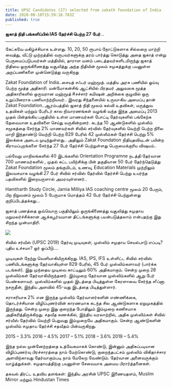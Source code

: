 ```yaml
---
title: UPSC Candidates (27) selected from zakath foundation of India
date: 2020-08-10T15:59:18.783Z
published: true
---
```


<strong>ஜகாத் நிதி பங்களிப்பில் IAS தேர்ச்சி பெற்ற 27 பேர்</strong>…

************

கேட்கவே மகிழ்ச்சியாக உள்ளது.
10, 20, 50 ரூபாய் நோட்டுகளாக சில்லறை மாற்றி வைத்து, வீட்டு முற்றத்தில் வருபவர்களுக்கு தரம் பார்த்து கொடுத்து அதை ஜகாத் என்று பெருமைப்படுபவர்கள் மத்தியில், தாராள மனம் படைத்தவர்களிடமிருந்து ஜகாத் நிதியை ஒருங்கிணைத்து வசூலித்து அந்த நிதியின் மூலம் சமுகத்துக்கு பயனுள்ள அறப்பணிகளை முன்னெடுத்து வருகிறது

Zakat Foundation of India..சையத் சஃபர் மஹ்மூத்.
மத்திய அரசு பணியில் ஓய்வு பெற்ற மூத்த அதிகாரி.
மன்மோகன்சிங் ஆட்சியில் பிரதமர் அலுவலக மூத்த அதிகாரிகளில் ஒருவரான மஹ்மூத் #சச்சார் கமிஷன் அறிக்கை குழுவில் ஒரு உறுப்பினராக பணியாற்ற்றியவர்..
இவரது சிந்தனையில் உருவாகிய அமைப்பு தான் Zakat Foundation..ஆரம்பத்தில் ஜகாத் நிதி மூலம் கல்வி உதவிகள், மருத்துவ உதவிகள் மற்றும் பேரிடர் கால நிவாரணங்கள் வழங்கி வந்த இந்த அமைப்பு 2013 முதல் பின்தங்கிய பகுதியில் உள்ள மாணவர்கள் போட்டி தேர்வுகளில் பங்கேற்க தேவையான உதவிகளை செய்து வருகின்றனர். கடந்த 10 ஆண்டுகளில் முஸ்லீம் சமூகத்தை சேர்ந்த 2% மாணவர்கள் சிவில் சர்விஸ் தேர்வுகளில் வெற்றி பெற்ற நிலை மாறி இந்தாண்டு வெற்றி பெற்ற 829 பேரில் 42 முஸ்லீம்கள் தேர்ச்சி பெற்று 5% இலக்கை அடைய முடிந்துள்ளது..
அதிலும் Zakat Foundation நிதியுதவியுடன் பயின்ற கிராமப்புறங்களை சேர்ந்த 27 பேர் தேர்ச்சி பெற்றுள்ளது பெருமைக்குரிய விஷயம்..

பல்வேறு மாநிலங்களில் 40 இடங்களில் Orientation Programne நடத்தி தேர்வான 700 மாணவர்களில் , முதல் கட்ட பயிற்சிக்கு பின் தகுதியான 50 பேர் தேர்ந்தெடுத்து Zakat Foundation மூலம் தங்குமிடம், உணவு, Education Materials முற்றிலும் இலவசமாக வழங்கி 27 பேர் சிவில் சர்விஸ் தேர்வில் தேர்ச்சி பெற்று உயர்ந்த பதவிகளில் இறையருளால் அமரவுள்ளனர்..

Hamtharth Study Circle, Jamia Milliya IAS coaching centre மூலம் 20 பேரும், பிற நிறுவனம் மூலம் 5 பேருமாக மொத்தம் 42 பேர் தேர்ச்சி பெற்றுள்ளது குறிப்பிடத்தக்கது…

ஜகாத் பணத்தை ஒவ்வொரு பகுதியிலும் ஒருங்கிணைத்து வசூலித்து சமுதாய மறுமலர்ச்சிக்கான ஆக்கபூர்வமான திட்டங்களுக்கு பயன்படுத்தலாம் என்பதற்கு இது சிறந்த முன்மாதிரி.

<img src="/images/uploads/upsc.jpeg"/>

சிவில் சர்வீஸ் (UPSC 2019) தேர்வு முடிவுகள், முஸ்லிம் சமுதாய செயல்பாடு எப்படி? புதிய உச்சமா? ஓர் ஒப்பீடு….

முடிவுகள் நேற்று வெளியாகியிருக்கிறது. IAS, IPS, IFS உள்ளிட்ட சிவில் சர்விஸ் பணியிடங்களுக்கு தேர்வாகியுள்ள 829 பேரில், 45 பேர் முஸ்லிம்களாவர் (பார்க்க படங்கள்). இது முந்தைய முடிவை காட்டிலும் 60% அதிகமாகும். சென்ற முறை 28 முஸ்லிம்கள் தேர்வாகியிருந்தனர். இம்முறை தேர்வான முஸ்லிம்களில் ஆறு பேர் பெண்களாவர். முஸ்லிம்களில் முதல் இடத்தை பிடித்துள்ள கேரளாவை சேர்ந்த சfப்னா நசருதீன், இந்திய அளவில் 45-வது இடத்தை பிடித்துள்ளார்.

சராசரியாக 2% என இருந்த முஸ்லிம் தேர்வாளர்களின் எண்ணிக்கை, தொடர்ச்சியான விழிப்புணர்வின் காரணமாக கடந்த சில ஆண்டுகளாக ஏறுமுகத்தில் இருந்தது. சென்ற முறை இது குறைந்த போதிலும் இம்முறை கணிசமாக அதிகரித்திருக்கிறது. சதவீத கணக்கில், இந்திய வரலாற்றில், அதிக முஸ்லிம்கள் சிவில் சர்வீஸ் தேர்வில் வெற்றி பெறுவது இம்முறையே அதிகமாகும். சென்ற ஆண்டுகளின் முஸ்லிம் சமுதாய தேர்ச்சி சதவீதம் பின்வருகிறது.

2015 – 3.3%
2016 – 4.5%
2017 – 5.1%
2018 – 3.6%
2019 – 5.4%

இந்த நல்ல முன்னேற்றத்தை உத்வேகமாகக் கொண்டு, இன்னும் அதிகப்படியான விழிப்புணர்வு பிரச்சாரத்தை நாம் மேற்கொண்டு, குறைந்தபட்சம் முஸ்லிம் விகிதாச்சார அளவிற்காவது தேர்வாகும்படி நாம் மேலேற வேண்டும். தேர்வான அனைவருக்கும் வாழ்த்துக்கள். சமுதாயத்திற்கு பயனுள்ள சேவையாக அமைய பிரார்த்தனைகள்.

தகவல் திரட்ட உதவிய தளங்கள்: இந்திய அரசின் UPSC இணையதளம், Muslim Mirror மற்றும் Hindustan Times



